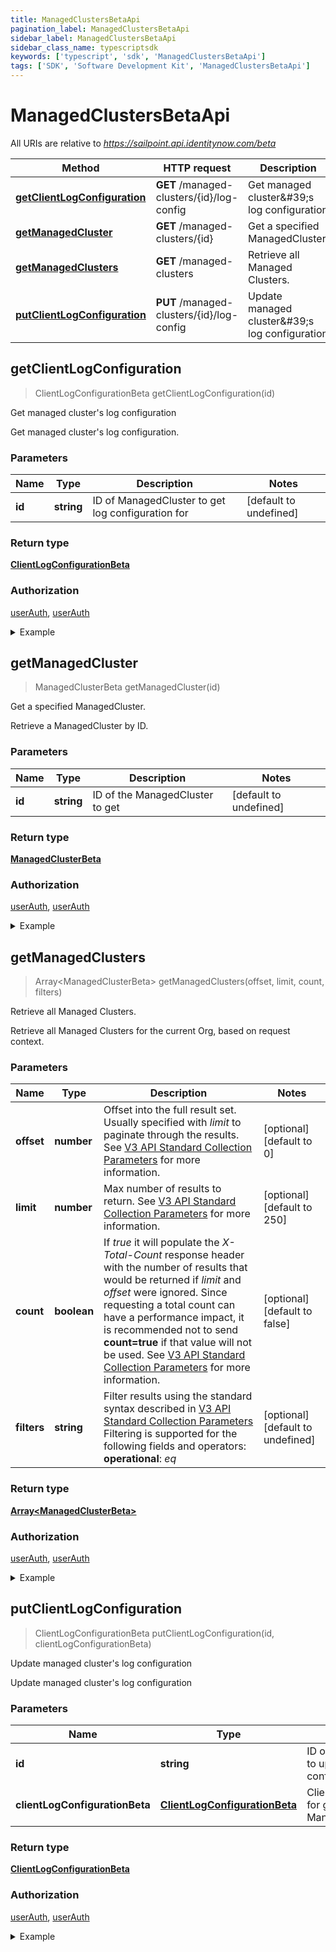 ```yaml
---
title: ManagedClustersBetaApi
pagination_label: ManagedClustersBetaApi
sidebar_label: ManagedClustersBetaApi
sidebar_class_name: typescriptsdk
keywords: ['typescript', 'sdk', 'ManagedClustersBetaApi'] 
tags: ['SDK', 'Software Development Kit', 'ManagedClustersBetaApi']
---
```


# ManagedClustersBetaApi

All URIs are relative to *https://sailpoint.api.identitynow.com/beta*

Method | HTTP request | Description
------------- | ------------- | -------------
[**getClientLogConfiguration**](ManagedClustersBetaApi.md#getClientLogConfiguration) | **GET** /managed-clusters/{id}/log-config | Get managed cluster\&#39;s log configuration
[**getManagedCluster**](ManagedClustersBetaApi.md#getManagedCluster) | **GET** /managed-clusters/{id} | Get a specified ManagedCluster.
[**getManagedClusters**](ManagedClustersBetaApi.md#getManagedClusters) | **GET** /managed-clusters | Retrieve all Managed Clusters.
[**putClientLogConfiguration**](ManagedClustersBetaApi.md#putClientLogConfiguration) | **PUT** /managed-clusters/{id}/log-config | Update managed cluster\&#39;s log configuration



## getClientLogConfiguration

> ClientLogConfigurationBeta getClientLogConfiguration(id)

Get managed cluster\'s log configuration

Get managed cluster\'s log configuration.

### Parameters


Name | Type | Description  | Notes
------------- | ------------- | ------------- | -------------
 **id** | **string**| ID of ManagedCluster to get log configuration for | [default to undefined]

### Return type

[**ClientLogConfigurationBeta**](../Models/ClientLogConfigurationBeta.md)

### Authorization

[userAuth](https://developer.sailpoint.com/docs/api/v3/identity-security-cloud-v-3-api#authentication), [userAuth](https://developer.sailpoint.com/docs/api/v3/identity-security-cloud-v-3-api#authentication)

<details>
<summary>Example</summary>

```javascript
import { Configuration, ManagedClustersBetaApi } from "sailpoint-api-client";
const apiConfig = new Configuration();
const managedClustersBetaApi = new ManagedClustersBetaApi(apiConfig);

{
  "durationMinutes" : 120,
  "rootLevel" : "INFO",
  "clientId" : "aClientId",
  "expiration" : "2020-12-15T19:13:36.079Z",
  "logLevels" : "INFO"
}


const id : string = "aClusterId"; // ID of ManagedCluster to get log configuration for (default to undefined)

try {
    const val = await managedClustersBetaApi.getClientLogConfiguration(id);
    
    // Below is a request that includes all optional parameters      
    // const val = await managedClustersBetaApi.getClientLogConfiguration(id);
    console.log('API called successfully. Returned data: ' + val.data);
    
} catch (error) {
    console.error('Error occurred while calling API: ', error);
}
```
</details>


## getManagedCluster

> ManagedClusterBeta getManagedCluster(id)

Get a specified ManagedCluster.

Retrieve a ManagedCluster by ID.

### Parameters


Name | Type | Description  | Notes
------------- | ------------- | ------------- | -------------
 **id** | **string**| ID of the ManagedCluster to get | [default to undefined]

### Return type

[**ManagedClusterBeta**](../Models/ManagedClusterBeta.md)

### Authorization

[userAuth](https://developer.sailpoint.com/docs/api/v3/identity-security-cloud-v-3-api#authentication), [userAuth](https://developer.sailpoint.com/docs/api/v3/identity-security-cloud-v-3-api#authentication)

<details>
<summary>Example</summary>

```javascript
import { Configuration, ManagedClustersBetaApi } from "sailpoint-api-client";
const apiConfig = new Configuration();
const managedClustersBetaApi = new ManagedClustersBetaApi(apiConfig);

{
  "pod" : "megapod-useast1",
  "configuration" : {
    "clusterExternalId" : "externalId",
    "ccgVersion" : "77.0.0"
  },
  "description" : "A short description of the managed cluster.",
  "publicKeyCertificate" : "-----BEGIN CERTIFICATE-----TCCAb2gAwIBAgIBADANBgkqhkiG9w0BAQsFADAuMQ0wCwYDVQQD-----END CERTIFICATE-----",
  "publicKey" : "-----BEGIN PUBLIC KEY-----jANBgkqhkiG9w0BAQEFAAOCAQ8AMIIBCgKCAQEA3WgnsxP52MDgBTfHR+5n4-----END PUBLIC KEY-----",
  "type" : "idn",
  "redis" : {
    "redisHost" : "megapod-useast1-shared-redis.cloud.sailpoint.com",
    "redisPort" : 6379
  },
  "createdAt" : "2023-08-04T20:48:01.865Z",
  "clientType" : "CCG",
  "id" : "aClusterId",
  "pinnedConfig" : false,
  "updatedAt" : "2023-08-04T20:48:01.865Z",
  "publicKeyThumbprint" : "obc6pLiulGbtZ",
  "org" : "denali",
  "logConfiguration" : {
    "durationMinutes" : 120,
    "rootLevel" : "INFO",
    "clientId" : "aClientId",
    "expiration" : "2020-12-15T19:13:36.079Z",
    "logLevels" : "INFO"
  },
  "operational" : false,
  "alertKey" : "LIMITED_RESOURCES",
  "clientIds" : [ "1244", "1245" ],
  "serviceCount" : 6,
  "ccgVersion" : "v01",
  "ccId" : "1533",
  "name" : "Managed Cluster Name",
  "keyPair" : {
    "publicKeyThumbprint" : "6CMlaJIV44-xJxcB3CJBjDUUn54",
    "publicKeyCertificate" : "-----BEGIN CERTIFICATE-----****-----END CERTIFICATE-----",
    "publicKey" : "-----BEGIN PUBLIC KEY-----******-----END PUBLIC KEY-----"
  },
  "attributes" : {
    "keystore" : "/u3+7QAAAAIAAAABAAAAAQAvL3Byb3h5LWNsdXN0ZXIvMmM5MTgwODc3Yjg3MW",
    "queue" : {
      "name" : "megapod-useast1-denali-lwt-cluster-1533",
      "region" : "us-east-1"
    }
  },
  "status" : "NORMAL"
}


const id : string = "aClusterId"; // ID of the ManagedCluster to get (default to undefined)

try {
    const val = await managedClustersBetaApi.getManagedCluster(id);
    
    // Below is a request that includes all optional parameters      
    // const val = await managedClustersBetaApi.getManagedCluster(id);
    console.log('API called successfully. Returned data: ' + val.data);
    
} catch (error) {
    console.error('Error occurred while calling API: ', error);
}
```
</details>


## getManagedClusters

> Array&lt;ManagedClusterBeta&gt; getManagedClusters(offset, limit, count, filters)

Retrieve all Managed Clusters.

Retrieve all Managed Clusters for the current Org, based on request context.

### Parameters


Name | Type | Description  | Notes
------------- | ------------- | ------------- | -------------
 **offset** | **number**| Offset into the full result set. Usually specified with *limit* to paginate through the results. See [V3 API Standard Collection Parameters](https://developer.sailpoint.com/idn/api/standard-collection-parameters) for more information. | [optional] [default to 0]
 **limit** | **number**| Max number of results to return. See [V3 API Standard Collection Parameters](https://developer.sailpoint.com/idn/api/standard-collection-parameters) for more information. | [optional] [default to 250]
 **count** | **boolean**| If *true* it will populate the *X-Total-Count* response header with the number of results that would be returned if *limit* and *offset* were ignored.  Since requesting a total count can have a performance impact, it is recommended not to send **count&#x3D;true** if that value will not be used.  See [V3 API Standard Collection Parameters](https://developer.sailpoint.com/idn/api/standard-collection-parameters) for more information. | [optional] [default to false]
 **filters** | **string**| Filter results using the standard syntax described in [V3 API Standard Collection Parameters](https://developer.sailpoint.com/idn/api/standard-collection-parameters#filtering-results)  Filtering is supported for the following fields and operators:  **operational**: *eq* | [optional] [default to undefined]

### Return type

[**Array&lt;ManagedClusterBeta&gt;**](../Models/ManagedClusterBeta.md)

### Authorization

[userAuth](https://developer.sailpoint.com/docs/api/v3/identity-security-cloud-v-3-api#authentication), [userAuth](https://developer.sailpoint.com/docs/api/v3/identity-security-cloud-v-3-api#authentication)

<details>
<summary>Example</summary>

```javascript
import { Configuration, ManagedClustersBetaApi } from "sailpoint-api-client";
const apiConfig = new Configuration();
const managedClustersBetaApi = new ManagedClustersBetaApi(apiConfig);

[ {
  "pod" : "megapod-useast1",
  "configuration" : {
    "clusterExternalId" : "externalId",
    "ccgVersion" : "77.0.0"
  },
  "description" : "A short description of the managed cluster.",
  "publicKeyCertificate" : "-----BEGIN CERTIFICATE-----TCCAb2gAwIBAgIBADANBgkqhkiG9w0BAQsFADAuMQ0wCwYDVQQD-----END CERTIFICATE-----",
  "publicKey" : "-----BEGIN PUBLIC KEY-----jANBgkqhkiG9w0BAQEFAAOCAQ8AMIIBCgKCAQEA3WgnsxP52MDgBTfHR+5n4-----END PUBLIC KEY-----",
  "type" : "idn",
  "redis" : {
    "redisHost" : "megapod-useast1-shared-redis.cloud.sailpoint.com",
    "redisPort" : 6379
  },
  "createdAt" : "2023-08-04T20:48:01.865Z",
  "clientType" : "CCG",
  "id" : "aClusterId",
  "pinnedConfig" : false,
  "updatedAt" : "2023-08-04T20:48:01.865Z",
  "publicKeyThumbprint" : "obc6pLiulGbtZ",
  "org" : "denali",
  "logConfiguration" : {
    "durationMinutes" : 120,
    "rootLevel" : "INFO",
    "clientId" : "aClientId",
    "expiration" : "2020-12-15T19:13:36.079Z",
    "logLevels" : "INFO"
  },
  "operational" : false,
  "alertKey" : "LIMITED_RESOURCES",
  "clientIds" : [ "1244", "1245" ],
  "serviceCount" : 6,
  "ccgVersion" : "v01",
  "ccId" : "1533",
  "name" : "Managed Cluster Name",
  "keyPair" : {
    "publicKeyThumbprint" : "6CMlaJIV44-xJxcB3CJBjDUUn54",
    "publicKeyCertificate" : "-----BEGIN CERTIFICATE-----****-----END CERTIFICATE-----",
    "publicKey" : "-----BEGIN PUBLIC KEY-----******-----END PUBLIC KEY-----"
  },
  "attributes" : {
    "keystore" : "/u3+7QAAAAIAAAABAAAAAQAvL3Byb3h5LWNsdXN0ZXIvMmM5MTgwODc3Yjg3MW",
    "queue" : {
      "name" : "megapod-useast1-denali-lwt-cluster-1533",
      "region" : "us-east-1"
    }
  },
  "status" : "NORMAL"
}, {
  "pod" : "megapod-useast1",
  "configuration" : {
    "clusterExternalId" : "externalId",
    "ccgVersion" : "77.0.0"
  },
  "description" : "A short description of the managed cluster.",
  "publicKeyCertificate" : "-----BEGIN CERTIFICATE-----TCCAb2gAwIBAgIBADANBgkqhkiG9w0BAQsFADAuMQ0wCwYDVQQD-----END CERTIFICATE-----",
  "publicKey" : "-----BEGIN PUBLIC KEY-----jANBgkqhkiG9w0BAQEFAAOCAQ8AMIIBCgKCAQEA3WgnsxP52MDgBTfHR+5n4-----END PUBLIC KEY-----",
  "type" : "idn",
  "redis" : {
    "redisHost" : "megapod-useast1-shared-redis.cloud.sailpoint.com",
    "redisPort" : 6379
  },
  "createdAt" : "2023-08-04T20:48:01.865Z",
  "clientType" : "CCG",
  "id" : "aClusterId",
  "pinnedConfig" : false,
  "updatedAt" : "2023-08-04T20:48:01.865Z",
  "publicKeyThumbprint" : "obc6pLiulGbtZ",
  "org" : "denali",
  "logConfiguration" : {
    "durationMinutes" : 120,
    "rootLevel" : "INFO",
    "clientId" : "aClientId",
    "expiration" : "2020-12-15T19:13:36.079Z",
    "logLevels" : "INFO"
  },
  "operational" : false,
  "alertKey" : "LIMITED_RESOURCES",
  "clientIds" : [ "1244", "1245" ],
  "serviceCount" : 6,
  "ccgVersion" : "v01",
  "ccId" : "1533",
  "name" : "Managed Cluster Name",
  "keyPair" : {
    "publicKeyThumbprint" : "6CMlaJIV44-xJxcB3CJBjDUUn54",
    "publicKeyCertificate" : "-----BEGIN CERTIFICATE-----****-----END CERTIFICATE-----",
    "publicKey" : "-----BEGIN PUBLIC KEY-----******-----END PUBLIC KEY-----"
  },
  "attributes" : {
    "keystore" : "/u3+7QAAAAIAAAABAAAAAQAvL3Byb3h5LWNsdXN0ZXIvMmM5MTgwODc3Yjg3MW",
    "queue" : {
      "name" : "megapod-useast1-denali-lwt-cluster-1533",
      "region" : "us-east-1"
    }
  },
  "status" : "NORMAL"
} ]


const offset : number = 0; // Offset into the full result set. Usually specified with *limit* to paginate through the results. See [V3 API Standard Collection Parameters](https://developer.sailpoint.com/idn/api/standard-collection-parameters) for more information. (optional) (default to 0)
const limit : number = 250; // Max number of results to return. See [V3 API Standard Collection Parameters](https://developer.sailpoint.com/idn/api/standard-collection-parameters) for more information. (optional) (default to 250)
const count : boolean = true; // If *true* it will populate the *X-Total-Count* response header with the number of results that would be returned if *limit* and *offset* were ignored.  Since requesting a total count can have a performance impact, it is recommended not to send **count=true** if that value will not be used.  See [V3 API Standard Collection Parameters](https://developer.sailpoint.com/idn/api/standard-collection-parameters) for more information. (optional) (default to false)
const filters : string = "operational eq operation"; // Filter results using the standard syntax described in [V3 API Standard Collection Parameters](https://developer.sailpoint.com/idn/api/standard-collection-parameters#filtering-results)  Filtering is supported for the following fields and operators:  **operational**: *eq* (optional) (default to undefined)

try {
    const val = await managedClustersBetaApi.getManagedClusters();
    
    // Below is a request that includes all optional parameters      
    // const val = await managedClustersBetaApi.getManagedClusters(offset, limit, count, filters);
    console.log('API called successfully. Returned data: ' + val.data);
    
} catch (error) {
    console.error('Error occurred while calling API: ', error);
}
```
</details>


## putClientLogConfiguration

> ClientLogConfigurationBeta putClientLogConfiguration(id, clientLogConfigurationBeta)

Update managed cluster\'s log configuration

Update managed cluster\'s log configuration

### Parameters


Name | Type | Description  | Notes
------------- | ------------- | ------------- | -------------
 **id** | **string**| ID of ManagedCluster to update log configuration for | [default to undefined]
 **clientLogConfigurationBeta** | [**ClientLogConfigurationBeta**](../Models/ClientLogConfigurationBeta.md)| ClientLogConfiguration for given ManagedCluster | 

### Return type

[**ClientLogConfigurationBeta**](../Models/ClientLogConfigurationBeta.md)

### Authorization

[userAuth](https://developer.sailpoint.com/docs/api/v3/identity-security-cloud-v-3-api#authentication), [userAuth](https://developer.sailpoint.com/docs/api/v3/identity-security-cloud-v-3-api#authentication)

<details>
<summary>Example</summary>

```javascript
import { Configuration, ManagedClustersBetaApi, ClientLogConfigurationBeta } from "sailpoint-api-client";
const apiConfig = new Configuration();
const managedClustersBetaApi = new ManagedClustersBetaApi(apiConfig);

{
  "durationMinutes" : 120,
  "rootLevel" : "INFO",
  "clientId" : "aClientId",
  "expiration" : "2020-12-15T19:13:36.079Z",
  "logLevels" : "INFO"
}


const id : string = "aClusterId"; // ID of ManagedCluster to update log configuration for (default to undefined)
const clientLogConfigurationBeta : ClientLogConfigurationBeta = 

try {
    const val = await managedClustersBetaApi.putClientLogConfiguration(id, clientLogConfigurationBeta);
    
    // Below is a request that includes all optional parameters      
    // const val = await managedClustersBetaApi.putClientLogConfiguration(id, clientLogConfigurationBeta);
    console.log('API called successfully. Returned data: ' + val.data);
    
} catch (error) {
    console.error('Error occurred while calling API: ', error);
}
```
</details>

